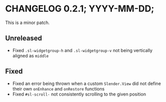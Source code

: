 # CHANGELOG 0.2.1; YYYY-MM-DD;

This is a minor patch.

## Unreleased

* Fixed `.sl-widgetgroup-h` and `.sl-widgetgroup-v` not being vertically
  aligned as `middle`

## Fixed

* Fixed an error being thrown when a custom `Slender.View` did not define their
  own `onEnhance` and `onRestore` functions
* Fixed `#sl-scroll-` not consistently scrolling to the given position
